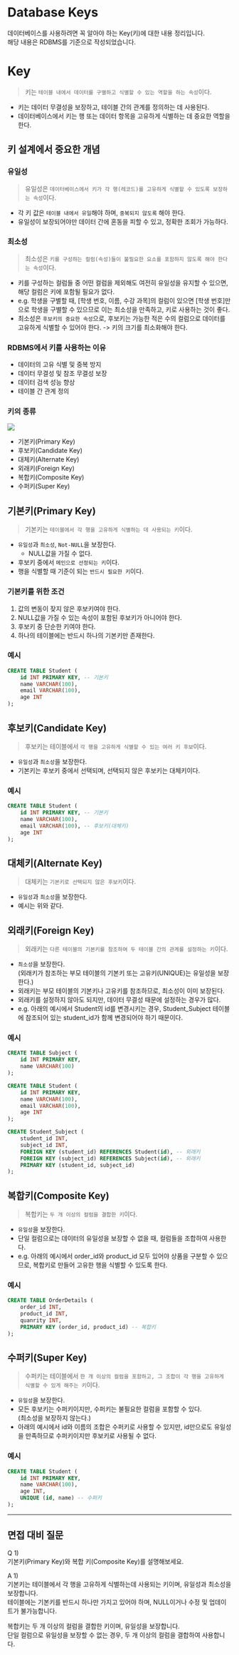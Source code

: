# Database Keys

데이터베이스를 사용하려면 꼭 알아야 하는 Key(키)에 대한 내용 정리입니다.  
해당 내용은 RDBMS를 기준으로 작성되었습니다.

# Key

> 키는 `테이블 내에서 데이터를 구별하고 식별할 수 있는 역할을 하는 속성`이다.

- 키는 데이터 무결성을 보장하고, 테이블 간의 관계를 정의하는 데 사용된다.
- 데이터베이스에서 키는 행 또는 데이터 항목을 고유하게 식별하는 데 중요한 역할을 한다.

## 키 설계에서 중요한 개념

### 유일성
> 유일성은 `데이터베이스에서 키가 각 행(레코드)를 고유하게 식별할 수 있도록 보장하는 속성`이다.
- 각 키 값은 `테이블 내에서 유일`해야 하며, `중복되지 않도록` 해야 한다.  
- 유일성이 보장되어야만 데이터 간에 혼동을 피할 수 있고, 정확한 조회가 가능하다.

### 최소성
> 최소성은 `키를 구성하는 컬럼(속성)들이 불필요한 요소를 포함하지 않도록 해야 한다는 속성`이다.
- 키를 구성하는 컬럼들 중 어떤 컬럼을 제외해도 여전히 유일성을 유지할 수 있으면, 해당 컬럼은 키에 포함될 필요가 없다.
- e.g. 학생을 구별할 때, [학생 번호, 이름, 수강 과목]의 컬럼이 있으면 [학생 번호]만으로 학생을 구별할 수 있으므로 이는 최소성을 만족하고, 키로 사용하는 것이 좋다.
- 최소성은 `후보키의 중요한 속성`으로, 후보키는 가능한 적은 수의 컬럼으로 데이터를 고유하게 식별할 수 있어야 한다. -> 키의 크기를 최소화해야 한다.

### RDBMS에서 키를 사용하는 이유

- 데이터의 고유 식별 및 중복 방지
- 데이터 무결성 및 참조 무결성 보장
- 데이터 검색 성능 향상
- 테이블 간 관계 정의

### 키의 종류

![](/Contents/Database/Images/Database_Key.jpg)

- 기본키(Primary Key)
- 후보키(Candidate Key)
- 대체키(Alternate Key)
- 외래키(Foreign Key)
- 복합키(Composite Key)
- 수퍼키(Super Key)

## 기본키(Primary Key)

> 기본키는 `테이블에서 각 행을 고유하게 식별하는 데 사용되는 키`이다.

- `유일성`과 `최소성`, `Not-NULL`을 보장한다.
    - NULL값을 가질 수 없다.
- 후보키 중에서 `메인으로 선정되는 키`이다.
- 행을 식별할 때 기준이 되는 `반드시 필요한 키`이다.

### 기본키를 위한 조건

1. 값의 변동이 잦지 않은 후보키여야 한다.
2. NULL값을 가질 수 있는 속성이 포함된 후보키가 아니어야 한다.
3. 후보키 중 단순한 키여야 한다.
4. 하나의 테이블에는 반드시 하나의 기본키만 존재한다.


### 예시
```sql
CREATE TABLE Student (
    id INT PRIMARY KEY, -- 기본키
    name VARCHAR(100),
    email VARCHAR(100),
    age INT
);
```

## 후보키(Candidate Key)

> 후보키는 테이블에서 `각 행을 고유하게 식별할 수 있는 여러 키 후보`이다.

- `유일성`과 `최소성`을 보장한다.
- 기본키는 후보키 중에서 선택되며, 선택되지 않은 후보키는 대체키이다.


### 예시
```sql
CREATE TABLE Student (
    id INT PRIMARY KEY, -- 기본키
    name VARCHAR(100),
    email VARCHAR(100), -- 후보키(대체키)
    age INT
);
```


## 대체키(Alternate Key)

> 대체키는 `기본키로 선택되지 않은 후보키`이다.

- `유일성`과 `최소성`을 보장한다.
- 예시는 위와 같다.


## 외래키(Foreign Key)

> 외래키는 `다른 테이블의 기본키를 참조하여 두 테이블 간의 관계를 설정하는 키`이다.

- `최소성`을 보장한다.  
(외래키가 참조하는 부모 테이블의 기본키 또는 고유키(UNIQUE)는 유일성을 보장한다.)
- 외래키는 부모 테이블의 기본키나 고유키를 참조하므로, 최소성이 이미 보장된다.
- 외래키를 설정하지 않아도 되지만, 데이터 무결성 때문에 설정하는 경우가 많다.
- e.g. 아래의 예시에서 Student의 id를 변경시키는 경우, Student_Subject 테이블에 참조되어 있는 student_id가 함께 변경되어야 하기 때문이다.

### 예시
```sql
CREATE TABLE Subject (
    id INT PRIMARY KEY,
    name VARCHAR(100)
);

CREATE TABLE Student (
    id INT PRIMARY KEY,
    name VARCHAR(100),
    email VARCHAR(100),
    age INT
);

CREATE Student_Subject (
    student_id INT,
    subject_id INT,
    FOREIGN KEY (student_id) REFERENCES Student(id), -- 외래키
    FOREIGN KEY (subject_id) REFERENCES Subject(id), -- 외래키
    PRIMARY KEY (student_id, subject_id)
);
```

## 복합키(Composite Key)

> 복합키는 `두 개 이상의 컬럼을 결합한 키`이다.

- `유일성`을 보장한다.
- 단일 컬럼으로는 데이터의 유일성을 보장할 수 없을 때, 컬럼들을 조합하여 사용한다.
- e.g. 아래의 예시에서 order_id와 product_id 모두 있어야 상품을 구분할 수 있으므로, 복합키로 만들어 고유한 행을 식별할 수 있도록 한다.

### 예시
```sql
CREATE TABLE OrderDetails (
    order_id INT,
    product_id INT,
    quanrity INT,
    PRIMARY KEY (order_id, product_id) -- 복합키
);
```

## 수퍼키(Super Key)

> 수퍼키는 테이블에서 `한 개 이상의 컬럼을 포함하고, 그 조합이 각 행을 고유하게 식별할 수 있게 해주는 키`이다.

- `유일성`을 보장한다.
- 모든 후보키는 수퍼키이지만, 수퍼키는 불필요한 컬럼을 포함할 수 있다.  
(최소성을 보장하지 않는다.)
- 아래의 예시에서 id와 이름의 조합은 수퍼키로 사용할 수 있지만, id만으로도 유일성을 만족하므로 수퍼키이지만 후보키로 사용될 수 없다.

### 예시
```sql
CREATE TABLE Student (
    id INT PRIMARY KEY,
    name VARCHAR(100),
    age INT,
    UNIQUE (id, name) -- 수퍼키
);
```

---

## 면접 대비 질문

Q 1)   
기본키(Primary Key)와 복합 키(Composite Key)를 설명해보세요.

A 1)  
기본키는 테이블에서 각 행을 고유하게 식별하는데 사용되는 키이며, 유일성과 최소성을 보장합니다.  
테이블에는 기본키를 반드시 하나만 가지고 있어야 하며, NULL이거나 수정 및 업데이트가 불가능합니다.  

복합키는 두 개 이상의 컬럼을 결합한 키이며, 유일성을 보장합니다.  
단일 컬럼으로 유일성을 보장할 수 없는 경우, 두 개 이상의 컬럼을 결합하여 사용합니다.
